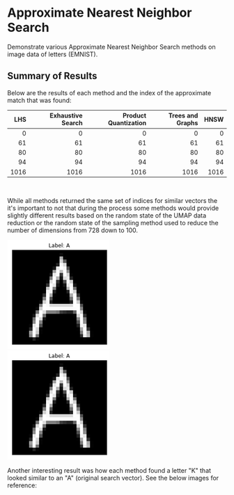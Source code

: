 # Approximate Nearest Neighbor Search

Demonstrate various Approximate Nearest Neighbor Search methods on image data of letters (EMNIST).

## Summary of Results

Below are the results of each method and the index of the approximate match that was found:

|   LHS |   Exhaustive Search |   Product Quantization |   Trees and Graphs |   HNSW |
|------:|-------------------:|-----------------------:|-------------------:|-------:|
|     0 |                  0 |                      0 |                  0 |      0 |
|    61 |                 61 |                     61 |                 61 |     61 |
|    80 |                 80 |                     80 |                 80 |     80 |
|    94 |                 94 |                     94 |                 94 |     94 |
|  1016 |               1016 |                   1016 |               1016 |   1016 |

<br />

While all methods returned the same set of indices for similar vectors the it's important to not that during the process some methods would provide slightly different results based on the random state of the UMAP data reduction or the random state of the sampling method used to reduce the number of dimensions from 728 down to 100.

<img src="https://github.com/coryroyce/code_assignments/blob/main/211124_Approximate_Nearest_Neighbor_Search/reference/image_original_search_vector_A.png">

<br />

<img src="https://github.com/coryroyce/code_assignments/blob/main/211124_Approximate_Nearest_Neighbor_Search/reference/image_original_search_vector_A.png">

Another interesting result was how each method found a letter "K" that looked similar to an "A" (original search vector). See the below images for reference: 




<br /> <br /> <br />
